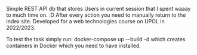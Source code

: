 Simple REST API db that stores Users in current session that I spent waaay to much time on. :D After every action you need to manually return to the index site.
Developed for a web technologies course on UPOL in 2022/2023.

To test the task simply run: docker-compose up --build -d which creates containers in Docker which you need to have installed.